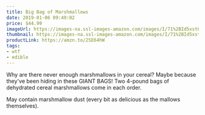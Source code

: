 ```yaml
---
title: Big Bag of Marshmallows
date: 2019-01-06 09:49:02
price: $44.99
imageUrl: https://images-na.ssl-images-amazon.com/images/I/71%2BId5xst0L._SX522_.jpg
thumbnail: https://images-na.ssl-images-amazon.com/images/I/71%2BId5xst0L._SR600,315_.jpg
productLink: https://amzn.to/2SE64hW
tags:
- wtf
- edible
---
```


Why are there never enough marshmallows in your cereal? Maybe because they've been hiding in these GIANT BAGS! Two 4-pound bags of dehydrated cereal marshmallows come in each order.

May contain marshmallow dust (every bit as delicious as the mallows themselves). 
